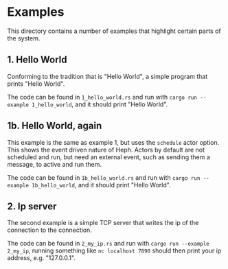 # Examples

This directory contains a number of examples that highlight certain parts of the
system.

## 1. Hello World

Conforming to the tradition that is "Hello World", a simple program that prints
"Hello World".

The code can be found in `1_hello_world.rs` and run with `cargo run --example
1_hello_world`, and it should print "Hello World".

## 1b. Hello World, again

This example is the same as example 1, but uses the `schedule` actor option.
This shows the event driven nature of Heph. Actors by default are not scheduled
and run, but need an external event, such as sending them a message, to active
and run them.

The code can be found in `1b_hello_world.rs` and run with `cargo run --example
1b_hello_world`, and it should print "Hello World".

## 2. Ip server

The second example is a simple TCP server that writes the ip of the connection
to the connection.

The code can be found in `2_my_ip.rs` and run with `cargo run --example
2_my_ip`, running something like `nc localhost 7890` should then print your ip
address, e.g. "127.0.0.1".
